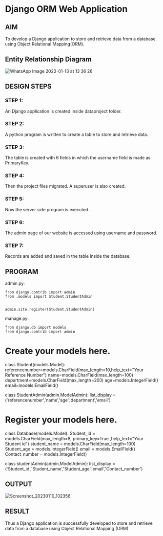 # Django ORM Web Application

## AIM
To develop a Django application to store and retrieve data from a database using Object Relational Mapping(ORM).

## Entity Relationship Diagram
![WhatsApp Image 2023-01-13 at 13 36 26](https://user-images.githubusercontent.com/119390227/212270172-02440202-ee56-47f8-bcac-1f9abe403a29.jpg)


## DESIGN STEPS

### STEP 1:
An Django application is created inside dataproject folder.

### STEP 2:
A python program is written to create a table to store and retrieve data.

### STEP 3:
The table is created with 6 fields in which the username field is made as PrimaryKey.

### STEP 4:
Then the project files migrated. A superuser is also created.

### STEP 5:
Now the server side program is executed .

### STEP 6:
The admin page of our website is accessed using username and password.

### STEP 7:
Records are added and saved in the table inside the database.

## PROGRAM
admin.py:
```
from django.contrib import admin
from .models import Student,StudentAdmin


admin.site.register(Student,StudentAdmin)
```
manage.py:
```
from django.db import models
from django.contrib import admin
```
# Create your models here.

class Student(models.Model):
    referencenumber=models.CharField(max_length=10,help_text="Your Reference Number")
    name=models.CharField(max_length=100)
    department=models.CharField(max_length=200)
    age=models.IntegerField()
    email=models.EmailField()

class StudentAdmin(admin.ModelAdmin):
    list_display = ('referencenumber','name','age','department','email')
# Register your models here.

class Database(models.Model):
    Student_id = models.CharField(max_length=8, primary_key=True ,help_text="Your Student id")
    student_name = models.CharField(max_length=100)
    Student_age = models.IntegerField()
    email = models.EmailField()
    Contact_number = models.IntegerField()

class studentAdmin(admin.ModelAdmin):
    list_display = ('Student_id','Student_name','Student_age','email','Contact_number')
## OUTPUT
![Screenshot_20230110_102356](https://user-images.githubusercontent.com/119390227/211465655-800ccfb1-8c5d-4dac-bf19-a2691d737f23.png)


## RESULT
Thus a Django application is successfully developed to store and retrieve data from a database using Object Relational Mapping (ORM)
